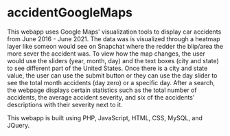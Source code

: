 # accidentGoogleMaps

This webapp uses Google Maps' visualization tools to display car accidents from June 2016 - June 2021. The data was is visualized through a heatmap layer like someon would see on Snapchat where the redder the blip/area the more sever the accident was. To view how the map changes, the user would use the sliders (year, month, day) and the text boxes (city and state) to see different part of the United States. Once there is a city and state value, the user can use the submit button or they can use the day slider to see the total month accidents (day zero) or a specific day. After a search, the webpage displays certain statistics such as the total number of accidents, the average accident severity, and six of the accidents' descriptions with their severity next to it.

This webapp is built using PHP, JavaScript, HTML, CSS, MySQL, and JQuery. 



